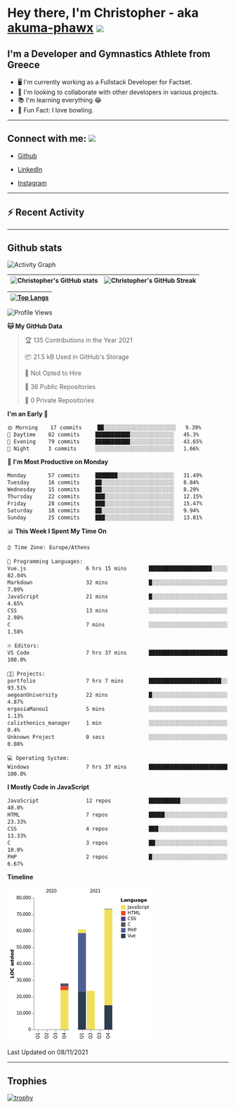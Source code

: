 # Hey there, I'm Christopher - aka [akuma-phawx](https://github.com/akuma-phawx) <img src = "https://raw.githubusercontent.com/MartinHeinz/MartinHeinz/master/wave.gif" width = 50px>

## I'm a Developer and Gymnastics Athlete from Greece

- 🖥️ I'm currently working as a Fullstack Developer for Factset.
- 🤲 I'm looking to collaborate with other developers in various projects.
- 📚 I'm learning everything 😂
- 🎳 Fun Fact: I love bowling.

---

## Connect with me: <img src='https://raw.githubusercontent.com/ShahriarShafin/ShahriarShafin/main/Assets/handshake.gif' width="100px">

- [Github](https://github.com/akuma-phawx)

- [LinkedIn](https://www.linkedin.com/in/christopher-vradis-3b9a68151/)

- [Instagram](https://www.instagram.com/chris.vrd_sw/)

---

## ⚡ Recent Activity

<!--START_SECTION:activity-->
<!--END_SECTION:activity-->

---

## Github stats

![Activity Graph](https://activity-graph.herokuapp.com/graph?username=akuma-phawx&theme=dracula)

| ![Christopher's GitHub stats](https://github-readme-stats.vercel.app/api?username=akuma-phawx&show_icons=true&theme=dracula) | ![Christopher's GitHub Streak](https://github-readme-streak-stats.herokuapp.com/?user=akuma-phawx&theme=dracula) |
| ---------------------------------------------------------------------------------------------------------------------------- | ---------------------------------------------------------------------------------------------------------------- |

| [![Top Langs](https://github-readme-stats.vercel.app/api/top-langs/?username=akuma-phawx&show_icons=true&theme=radical)](https://github.com/akuma-phawx/github-readme-stats) |
| ---------------------------------------------------------------------------------------------------------------------------------------------------------------------------- |

<!--START_SECTION:waka-->
![Profile Views](http://img.shields.io/badge/Profile%20Views-1-blue)

**🐱 My GitHub Data** 

> 🏆 135 Contributions in the Year 2021
 > 
> 📦 21.5 kB Used in GitHub's Storage 
 > 
> 🚫 Not Opted to Hire
 > 
> 📜 36 Public Repositories 
 > 
> 🔑 0 Private Repositories  
 > 
**I'm an Early 🐤** 

```text
🌞 Morning    17 commits     ██░░░░░░░░░░░░░░░░░░░░░░░   9.39% 
🌆 Daytime    82 commits     ███████████░░░░░░░░░░░░░░   45.3% 
🌃 Evening    79 commits     ███████████░░░░░░░░░░░░░░   43.65% 
🌙 Night      3 commits      ░░░░░░░░░░░░░░░░░░░░░░░░░   1.66%

```
📅 **I'm Most Productive on Monday** 

```text
Monday       57 commits     ███████░░░░░░░░░░░░░░░░░░   31.49% 
Tuesday      16 commits     ██░░░░░░░░░░░░░░░░░░░░░░░   8.84% 
Wednesday    15 commits     ██░░░░░░░░░░░░░░░░░░░░░░░   8.29% 
Thursday     22 commits     ███░░░░░░░░░░░░░░░░░░░░░░   12.15% 
Friday       28 commits     ███░░░░░░░░░░░░░░░░░░░░░░   15.47% 
Saturday     18 commits     ██░░░░░░░░░░░░░░░░░░░░░░░   9.94% 
Sunday       25 commits     ███░░░░░░░░░░░░░░░░░░░░░░   13.81%

```


📊 **This Week I Spent My Time On** 

```text
⌚︎ Time Zone: Europe/Athens

💬 Programming Languages: 
Vue.js                   6 hrs 15 mins       ████████████████████░░░░░   82.04% 
Markdown                 32 mins             █░░░░░░░░░░░░░░░░░░░░░░░░   7.09% 
JavaScript               21 mins             █░░░░░░░░░░░░░░░░░░░░░░░░   4.65% 
CSS                      13 mins             ░░░░░░░░░░░░░░░░░░░░░░░░░   2.98% 
C                        7 mins              ░░░░░░░░░░░░░░░░░░░░░░░░░   1.58%

🔥 Editors: 
VS Code                  7 hrs 37 mins       █████████████████████████   100.0%

🐱‍💻 Projects: 
portfolio                7 hrs 7 mins        ███████████████████████░░   93.51% 
aegeanUniversity         22 mins             █░░░░░░░░░░░░░░░░░░░░░░░░   4.87% 
ergasiaManou1            5 mins              ░░░░░░░░░░░░░░░░░░░░░░░░░   1.13% 
calisthenics_manager     1 min               ░░░░░░░░░░░░░░░░░░░░░░░░░   0.4% 
Unknown Project          0 secs              ░░░░░░░░░░░░░░░░░░░░░░░░░   0.08%

💻 Operating System: 
Windows                  7 hrs 37 mins       █████████████████████████   100.0%

```

**I Mostly Code in JavaScript** 

```text
JavaScript               12 repos            ██████████░░░░░░░░░░░░░░░   40.0% 
HTML                     7 repos             █████░░░░░░░░░░░░░░░░░░░░   23.33% 
CSS                      4 repos             ███░░░░░░░░░░░░░░░░░░░░░░   13.33% 
C                        3 repos             ██░░░░░░░░░░░░░░░░░░░░░░░   10.0% 
PHP                      2 repos             █░░░░░░░░░░░░░░░░░░░░░░░░   6.67%

```


**Timeline**

![Chart not found](https://raw.githubusercontent.com/akuma-phawx/akuma-phawx/main/charts/bar_graph.png) 


 Last Updated on 08/11/2021
<!--END_SECTION:waka-->

---

## Trophies

[![trophy](https://github-profile-trophy.vercel.app/?username=akuma-phawx&theme=onedark)](https://github.com/ryo-ma/github-profile-trophy)
